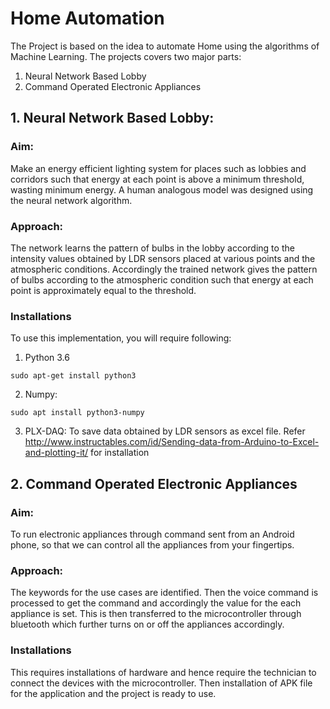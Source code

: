 # Home Automation
The Project is based on the idea to automate Home using the algorithms of Machine Learning. The projects covers two major parts:
1. Neural Network Based Lobby
2. Command Operated Electronic Appliances
## 1. Neural Network Based Lobby:
### Aim:
Make an energy efficient lighting system for places such as lobbies and corridors such that energy at each point is above a minimum threshold, wasting minimum energy. A human analogous model was designed using the neural network algorithm.

### Approach:
The network learns the pattern of bulbs in the lobby according to the intensity values obtained by LDR sensors placed at various points and the atmospheric conditions. Accordingly the trained network gives the pattern of bulbs according to the atmospheric condition such that energy at each point is approximately equal to the threshold.

### Installations 
To use this implementation, you will require following:
1. Python 3.6
```
sudo apt-get install python3
```
2. Numpy: 
```
sudo apt install python3-numpy
```

3. PLX-DAQ: To save data obtained by LDR sensors as excel file. Refer http://www.instructables.com/id/Sending-data-from-Arduino-to-Excel-and-plotting-it/ for installation

## 2. Command Operated Electronic Appliances
### Aim:
To run electronic appliances through command sent from an Android phone, so that we can control all the appliances from your fingertips.

### Approach:
The keywords for the use cases are identified. Then the voice command is processed to get the command and accordingly the value for the each appliance is set. This is then transferred to the microcontroller through bluetooth which further turns on or off the appliances accordingly.

### Installations
This requires installations of hardware and hence require the technician to connect the devices with the microcontroller. Then installation of APK file for the application and the project is ready to use.

